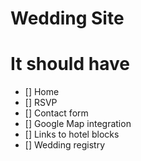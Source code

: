 # Wedding Site

# It should have
- [] Home
- [] RSVP
- [] Contact form
- [] Google Map integration
- [] Links to hotel blocks
- [] Wedding registry